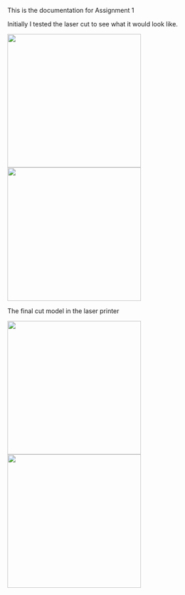 This is the documentation for Assignment 1

Initially I tested the laser cut to see what it would look like. 

<img src="https://user-images.githubusercontent.com/115178948/195959654-4b84bac5-2bea-4d39-8f2c-9e520d7f49d2.JPG" width="300" >
<img src="https://user-images.githubusercontent.com/115178948/195959644-ada08def-dfb2-45f3-9541-7b8ff46a6486.JPG" width="300" >







The final cut model in the laser printer

<img src="https://user-images.githubusercontent.com/115178948/195959651-6b8924f9-afa7-4170-9fc1-938b35caa670.JPG" width="300"> 
<img src = "https://user-images.githubusercontent.com/115178948/195959051-cdfc2e3f-e3b2-41db-9d98-abd2e6436c45.JPG" width="300"> 
